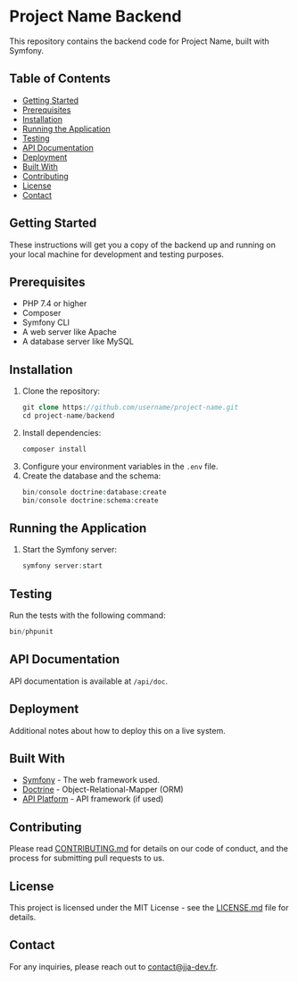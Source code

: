 # Project Name Backend

This repository contains the backend code for Project Name, built with Symfony.

## Table of Contents

- [Getting Started](#getting-started)
- [Prerequisites](#prerequisites)
- [Installation](#installation)
- [Running the Application](#running-the-application)
- [Testing](#testing)
- [API Documentation](#api-documentation)
- [Deployment](#deployment)
- [Built With](#built-with)
- [Contributing](#contributing)
- [License](#license)
- [Contact](#contact)

## Getting Started

These instructions will get you a copy of the backend up and running on your local machine for development and testing purposes.

## Prerequisites

- PHP 7.4 or higher
- Composer
- Symfony CLI
- A web server like Apache
- A database server like MySQL

## Installation

1. Clone the repository:
    ```php
    git clone https://github.com/username/project-name.git
    cd project-name/backend
    ```
2. Install dependencies:
    ```php
    composer install
    ```
3. Configure your environment variables in the `.env` file.
4. Create the database and the schema:
    ```php
    bin/console doctrine:database:create
    bin/console doctrine:schema:create
    ```

## Running the Application

1. Start the Symfony server:
    ```php
    symfony server:start
    ```

## Testing

Run the tests with the following command:
```php
bin/phpunit
```

## API Documentation

API documentation is available at `/api/doc`.

## Deployment

Additional notes about how to deploy this on a live system.

## Built With

- [Symfony](https://symfony.com/) - The web framework used.
- [Doctrine](https://www.doctrine-project.org/) - Object-Relational-Mapper (ORM)
- [API Platform](https://api-platform.com/) - API framework (if used)

## Contributing

Please read [CONTRIBUTING.md](CONTRIBUTING.md) for details on our code of conduct, and the process for submitting pull requests to us.

## License

This project is licensed under the MIT License - see the [LICENSE.md](LICENSE.md) file for details.

## Contact

For any inquiries, please reach out to contact@jja-dev.fr.
